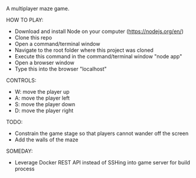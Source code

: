 A multiplayer maze game.

HOW TO PLAY:
- Download and install Node on your computer (https://nodejs.org/en/)
- Clone this repo
- Open a command/terminal window
- Navigate to the root folder where this project was cloned
- Execute this command in the command/terminal window "node app"
- Open a browser window
- Type this into the browser "localhost"

CONTROLS:
- W: move the player up
- A: move the player left
- S: move the player down
- D: move the player right

TODO:
- Constrain the game stage so that players cannot wander off the screen
- Add the walls of the maze

SOMEDAY:
- Leverage Docker REST API instead of SSHing into game server for build process

